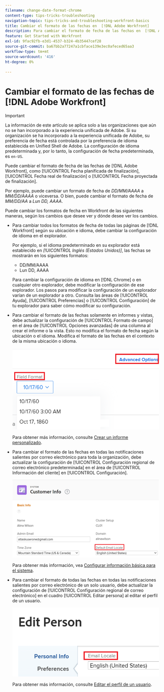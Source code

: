 ```yaml
---
filename: change-date-format-chrome
content-type: tips-tricks-troubleshooting
navigation-topic: tips-tricks-and-troubleshooting-workfront-basics
title: Cambiar el formato de las fechas en  [!DNL Adobe Workfront]
description: Para cambiar el formato de fecha de las fechas en  [!DNL Adobe Workfront] debe cambiar la configuración de idioma en el explorador.
feature: Get Started with Workfront
exl-id: 9fac92fb-e3d1-4537-b324-4b35447cef28
source-git-commit: ba67bb2a77247a1cbface139e3ec0afeced65aa3
workflow-type: tm+mt
source-wordcount: '416'
ht-degree: 0%

---
```


# Cambiar el formato de las fechas de [!DNL Adobe Workfront]

<!--this article used to be called "Change the date format in Adobe Workfront when using Chrome". The team decieded to make it more generic and hide the steps. Also see drafted content below-->

>[!IMPORTANT]
>
> La información de este artículo se aplica solo a las organizaciones que aún no se han incorporado a la experiencia unificada de Adobe.
> Si su organización se ha incorporado a la experiencia unificada de Adobe, su preferencia de fecha está controlada por la preferencia de idioma establecida en Unified Shell de Adobe. La configuración de idioma predeterminada y, por lo tanto, la configuración de fecha predeterminada, es `en-US`.

Puede cambiar el formato de fecha de las fechas de [!DNL Adobe Workfront], como [!UICONTROL Fecha planificada de finalización], [!UICONTROL Fecha real de finalización] o [!UICONTROL Fecha proyectada de finalización].

Por ejemplo, puede cambiar un formato de fecha de _DD/MM/AAAA_ a _MM/DD/AAAA_ o viceversa.
O bien, puede cambiar el formato de fecha de _MM/DD/AA_ a _Lun DD, AAAA_.

Puede cambiar los formatos de fecha en Workfront de las siguientes maneras, según los cambios que desee ver y dónde desee ver los cambios.

* Para cambiar todos los formatos de fecha de todas las páginas de [!DNL Workfront] según su ubicación e idioma, debe cambiar la configuración de idioma en el explorador.

  Por ejemplo, si el idioma predeterminado en su explorador está establecido en *[!UICONTROL Inglés (Estados Unidos)]*, las fechas se mostrarán en los siguientes formatos:

   * DD/MM/AAAA
   * Lun DD, AAAA

  Para cambiar la configuración de idioma en [!DNL Chrome] o en cualquier otro explorador, debe modificar la configuración de ese explorador. Los pasos para modificar la configuración de un explorador varían de un explorador a otro. Consulta las áreas de [!UICONTROL Ayuda], [!UICONTROL Preferencias] o [!UICONTROL Configuración] de tu explorador para saber cómo modificar su configuración.

* Para cambiar el formato de las fechas solamente en informes y vistas, debe actualizar la configuración de [!UICONTROL Formato de campo] en el área de [!UICONTROL Opciones avanzadas] de una columna al crear el informe o la vista. Esto no modifica el formato de fecha según la ubicación o el idioma. Modifica el formato de las fechas en el contexto de la misma ubicación o idioma.

  ![](assets/field-format-in-advanced-options-of-a-view-highlighted.png)

  Para obtener más información, consulte [Crear un informe personalizado](../../reports-and-dashboards/reports/creating-and-managing-reports/create-custom-report.md).

* Para cambiar el formato de las fechas en todas las notificaciones salientes por correo electrónico para toda la organización, debe actualizar la configuración de [!UICONTROL Configuración regional de correo electrónico predeterminada] en el área de [!UICONTROL Información del cliente] en [!UICONTROL Configuración].

  ![](assets/default-email-locale-field.png)

  Para obtener más información, vea [Configurar información básica para el sistema](../../administration-and-setup/get-started-wf-administration/configure-basic-info.md).

* Para cambiar el formato de todas las fechas en todas las notificaciones salientes por correo electrónico de un solo usuario, debe actualizar la configuración de [!UICONTROL Configuración regional de correo electrónico] en el cuadro [!UICONTROL Editar persona] al editar el perfil de un usuario.

  ![](assets/email-locale-for-user-profile-highlighted.png)

  Para obtener más información, consulte [Editar el perfil de un usuario](../../administration-and-setup/add-users/create-and-manage-users/edit-a-users-profile.md).

<!--drafted because we should not document steps for a third-party application

To change your language settings in Chrome:

1. Click the 3-dots in the top right corner of your Chrome interface, then click **Settings**.
1. On the left area of the Settings page, expand **Advanced**, then click **Languages**.  
   Or  
   Search for *language*&nbsp;at the top of the Settings page, then click **Languages**.

1. In the **Language** list, locate the language and region that use your preferred date format.

   **Example:** If you speak English and you want the date format to be MM/DD/YYYY, you would select **English (United States)**. If you speak English and you want the date format to be DD/MM/YYY, you would select **English (United Kingdom)**.

1. (Conditional) If the language and region you want to use are not visible in the list, click **Add languages** to add it to the list.
1. Click the 3-dot menu next to the language and region you want to use, then click **Move to the top**.
1. Return to the Workfront interface, then refresh the page.  
   The date format is now updated in projects and other areas of Workfront that use MM/DD/YYYY or DD/MM/YYYY format when displaying dates.

   -->
